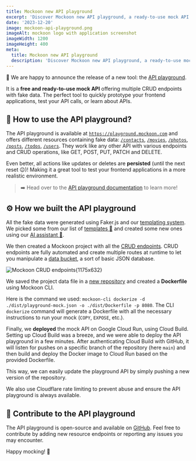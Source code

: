 ```yaml
---
title: Mockoon new API playground
excerpt: 'Discover Mockoon new API playground, a ready-to-use mock API for all your prototyping needs.'
date: '2023-12-20'
image: mockoon-api-playground.png
imageAlt: mockoon logo with application screenshot
imageWidth: 1200
imageHeight: 400
meta:
  title: Mockoon new API playground
  description: 'Discover Mockoon new API playground, a ready-to-use mock API for all your prototyping needs: fake JSON data, JSON placeholders, realistic CRUD API mock, etc.'
---
```


🥳 We are happy to announce the release of a new tool: the [API playground](/playground/).

It is a **free and ready-to-use mock API** offering multiple CRUD endpoints with fake data. The perfect tool to quickly prototype your frontend applications, test your API calls, or learn about APIs.

## 🔎 How to use the API playground?

The API playground is available at [`https://playground.mockoon.com`](https://playground.mockoon.com) and offers different resources containing fake data: [`/contacts`](https://playground.mockoon.com/contacts), [`/movies`](https://playground.mockoon.com/movies), [`/photos`](https://playground.mockoon.com/photos), [`/posts`](https://playground.mockoon.com/posts), [`/todos`](https://playground.mockoon.com/todos), [`/users`](https://playground.mockoon.com/users). They work like any other API with various endpoints and CRUD operations, like GET, POST, PUT, PATCH and DELETE.

Even better, all actions like updates or deletes are **persisted** (until the next reset 😉)! Making it a great tool to test your frontend applications in a more realistic environment.

> ➡️ Head over to the [API playground documentation](/playground/) to learn more!

## ⚙️ How we built the API playground

All the fake data were generated using Faker.js and our [templating system](/docs/latest/templating/overview/). We picked some from our list of [templates 📃](/templates/) and created some new ones using our [AI assistant 🤖](/ai-powered-api-mocking/).

We then created a Mockoon project with all the [CRUD endpoints](/docs/latest/api-endpoints/crud-routes/). CRUD endpoints are fully automated and create multiple routes at runtime to let you manipulate a [data bucket](/docs/latest/data-buckets/overview/), a sort of basic JSON database.

![Mockoon CRUD endpoints{1175x632}](/images/blog/mockoon-new-api-playground/creating-crud-endpoints-mockoon-desktop.png)

We saved the project data file in a [new repository](https://github.com/mockoon/playground) and created a **Dockerfile** using Mockoon CLI.

Here is the command we used: `mockoon-cli dockerize -d ./dist/playground-mock.json -o ./dist/Dockerfile -p 8080`.
The CLI `dockerize` command will generate a Dockerfile with all the necessary instructions to run your mock (`COPY`, `EXPOSE`, etc.).

Finally, we **deployed** the mock API on Google Cloud Run, using Cloud Build. Setting up Cloud Build was a breeze, and we were able to deploy the API playground in a few minutes.
After authenticating Cloud Build with GitHub, it will listen for pushes on a specific branch of the repository (here `main`) and then build and deploy the Docker image to Cloud Run based on the provided Dockerfile.

This way, we can easily update the playground API by simply pushing a new version of the repository.

We also use Cloudflare rate limiting to prevent abuse and ensure the API playground is always available.

## 🤝 Contribute to the API playground

The API playground is open-source and available on [GitHub](https://github.com/mockoon/playground). Feel free to contribute by adding new resource endpoints or reporting any issues you may encounter.

Happy mocking! 🚀

